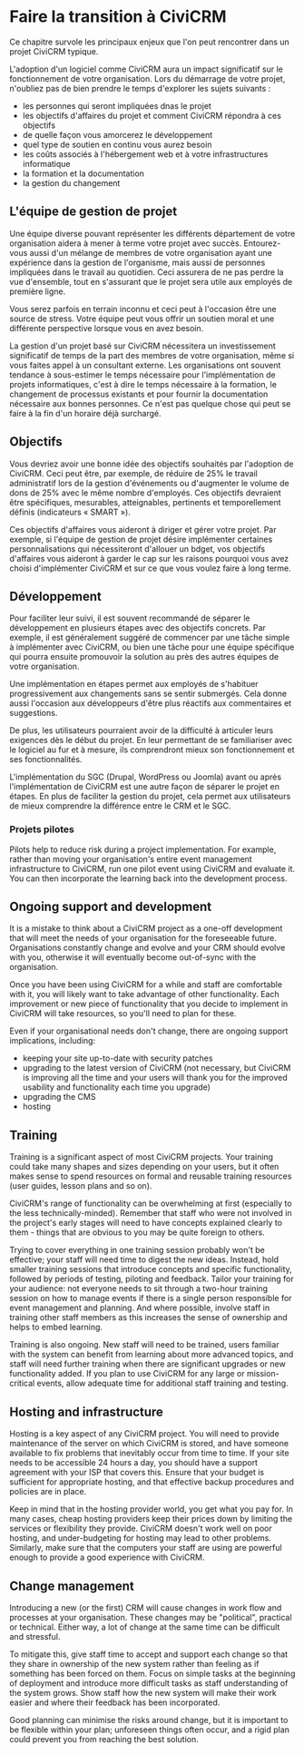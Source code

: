 Faire la transition à CiviCRM
========================

Ce chapitre survole les principaux enjeux que l'on peut rencontrer dans un projet CiviCRM typique.

L'adoption d'un logiciel comme CiviCRM aura un impact significatif sur le fonctionnement de votre organisation. Lors du démarrage de votre projet, n'oubliez pas de bien prendre le temps d'explorer les sujets suivants : 

-   les personnes qui seront impliquées dnas le projet
-   les objectifs d'affaires du projet et comment CiviCRM répondra à ces objectifs
-   de quelle façon vous amorcerez le développement
-   quel type de soutien en continu vous aurez besoin
-   les coûts associés à l'hébergement web et à votre infrastructures informatique
-   la formation et la documentation
-   la gestion du changement

L'équipe de gestion de projet
---------------------------

Une équipe diverse pouvant représenter les différents département de votre organisation aidera à mener à terme votre projet avec succès. Entourez-vous aussi d'un mélange de membres de votre organisation ayant une expérience dans la gestion de l'organisme, mais aussi de personnes impliquées dans le travail au quotidien. Ceci assurera de ne pas perdre la vue d'ensemble, tout en s'assurant que le projet sera utile aux employés de première ligne.

Vous serez parfois en terrain inconnu et ceci peut à l'occasion être une source de stress. Votre équipe peut vous offrir un soutien moral et une différente perspective lorsque vous en avez besoin.

La gestion d'un projet basé sur CiviCRM nécessitera un investissement significatif de temps de la part des membres de votre organisation, même si vous faites appel à un consultant externe. Les organisations ont souvent tendance à sous-estimer le temps nécessaire  pour l'implémentation de projets informatiques, c'est à dire le temps nécessaire à la formation, le changement de processus existants et pour fournir la documentation nécessaire aux bonnes personnes. Ce n'est pas quelque chose qui peut se faire à la fin d'un horaire déjà surchargé.

Objectifs
-----

Vous devriez avoir une bonne idée des objectifs souhaités par l'adoption de CiviCRM. Ceci peut être, par exemple, de réduire de 25% le travail administratif lors de la gestion d'événements ou d'augmenter le volume de dons de 25% avec le même nombre d'employés. Ces objectifs devraient être spécifiques, mesurables, atteignables, pertinents et temporellement définis (indicateurs « SMART »).

Ces objectifs d'affaires vous aideront à diriger et gérer votre projet. Par exemple, si l'équipe de gestion de projet désire implémenter certaines personnalisations qui nécessiteront d'allouer un bdget, vos objectifs d'affaires vous aideront à garder le cap sur les raisons pourquoi vous avez choisi d'implémenter CiviCRM et sur ce que vous voulez faire à long terme.

Développement
-----------

Pour faciliter leur suivi, il est souvent recommandé de séparer le développement en plusieurs étapes avec des objectifs concrets. Par exemple, il est généralement suggéré de commencer par une tâche simple à implémenter avec CiviCRM, ou bien une tâche pour une équipe spécifique qui pourra ensuite promouvoir la solution au près des autres équipes de votre organisation.

Une implémentation en étapes permet aux employés de s'habituer progressivement aux changements sans se sentir submergés. Cela donne aussi l'occasion aux développeurs d'être plus réactifs aux commentaires et suggestions.

De plus, les utilisateurs pourraient avoir de la difficulté à articuler leurs exigences dès le début du projet. En leur permettant de se familiariser avec le logiciel au fur et à mesure, ils comprendront mieux son fonctionnement et ses fonctionnalités.

L'implémentation du SGC (Drupal, WordPress ou Joomla) avant ou après l'implémentation de CiviCRM est une autre façon de séparer le projet en étapes. En plus de faciliter la gestion du projet, cela permet aux utilisateurs de mieux comprendre la différence entre le CRM et le SGC.

### Projets pilotes

Pilots help to reduce risk during a project implementation. For example,
rather than moving your organisation's entire event management
infrastructure to CiviCRM, run one pilot event using CiviCRM and
evaluate it. You can then incorporate the learning back into the
development process.

Ongoing support and development
-------------------------------

It is a mistake to think about a CiviCRM project as a one-off
development that will meet the needs of your organisation for the
foreseeable future. Organisations constantly change and evolve and your
CRM should evolve with you, otherwise it will eventually become
out-of-sync with the organisation.

Once you have been using CiviCRM for a while and staff are comfortable
with it, you will likely want to take advantage of other functionality.
Each improvement or new piece of functionality that you decide to
implement in CiviCRM will take resources, so you'll need to plan for
these.

Even if your organisational needs don't change, there are ongoing
support implications, including:

-   keeping your site up-to-date with security patches
-   upgrading to the latest version of CiviCRM (not necessary, but
    CiviCRM is improving all the time and your users will thank you for
    the improved usability and functionality each time you upgrade)
-   upgrading the CMS 
-   hosting

Training
--------

Training is a significant aspect of most CiviCRM projects. Your training
could take many shapes and sizes depending on your users, but it often
makes sense to spend resources on formal and reusable training resources
(user guides, lesson plans and so on).

CiviCRM's range of functionality can be overwhelming at first
(especially to the less technically-minded). Remember that staff who
were not involved in the project's early stages will need to have
concepts explained clearly to them - things that are obvious to you may
be quite foreign to others.

Trying to cover everything in one training session probably won't be
effective; your staff will need time to digest the new ideas. Instead,
hold smaller training sessions that introduce concepts and specific
functionality, followed by periods of testing, piloting and feedback.
Tailor your training for your audience: not everyone needs to sit
through a two-hour training session on how to manage events if there is
a single person responsible for event management and planning. And where
possible, involve staff in training other staff members as this
increases the sense of ownership and helps to embed learning.

Training is also ongoing. New staff will need to be trained, users
familiar with the system can benefit from learning about more advanced
topics, and staff will need further training when there are significant
upgrades or new functionality added. If you plan to use CiviCRM for any
large or mission-critical events, allow adequate time for additional
staff training and testing.

Hosting and infrastructure
--------------------------

Hosting is a key aspect of any CiviCRM project. You will need to provide
maintenance of the server on which CiviCRM is stored, and have someone
available to fix problems that inevitably occur from time to time. If
your site needs to be accessible 24 hours a day, you should have a
support agreement with your ISP that covers this. Ensure that your
budget is sufficient for appropriate hosting, and that effective backup
procedures and policies are in place.

Keep in mind that in the hosting provider world, you get what you pay
for. In many cases, cheap hosting providers keep their prices down by
limiting the services or flexibility they provide. CiviCRM doesn't work
well on poor hosting, and under-budgeting for hosting may lead to other
problems. Similarly, make sure that the computers your staff are using
are powerful enough to provide a good experience with CiviCRM.

Change management
-----------------

Introducing a new (or the first) CRM will cause changes in work flow and
processes at your organisation. These changes may be "political",
practical or technical. Either way, a lot of change at the same time can
be difficult and stressful.

To mitigate this, give staff time to accept and support each change so
that they share in ownership of the new system rather than feeling as if
something has been forced on them. Focus on simple tasks at the
beginning of deployment and introduce more difficult tasks as staff
understanding of the system grows. Show staff how the new system will
make their work easier and where their feedback has been incorporated.

Good planning can minimise the risks around change, but it is important
to be flexible within your plan; unforeseen things often occur, and a
rigid plan could prevent you from reaching the best solution.
